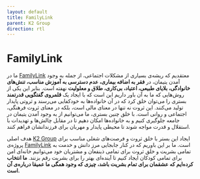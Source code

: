 ```yaml
---
layout: default
title: FamilyLink
parent: K2 Group
direction: rtl
---
```


# FamilyLink

ما در [FamilyLink](https://www.okbayat.com/docs/family-link/family-link/) معتقدیم که ریشه‌ی بسیاری از مشکلات اجتماعی، از جمله به وجود آمدن یتیمان، در **فقر به اضافه بیماری، عدم دسترسی به آموزش مناسب، تنش‌های خانوادگی، بلایای طبیعی، اعتیاد، بی‌کاری، طلاق و معلولیت** نهفته است. بنابر این یکی از روش‌هایی که ما به آن باور داریم این است که با ایجاد یک **قلمروی گفتگویی قدرتمند** بستری را می‌توان خلق کرد که در آن  خانواده‌ها به خود‌کفایی می‌رسند و ثروتی پایدار تولید ‌می‌کنند. این ثروت نه تنها در معنای مالی است، بلکه در معنای ثروت فرهنگی، اجتماعی و روانی است. با خلق چنین بستری، ما می‌توانیم از به وجود آمدن یتیمان در جامعه جلوگیری کنیم و به خانواده‌ها امکان دهیم تا در مقابل چالش‌ها و تهدیدات با استقلال و قدرت مواجه شوند تا محیطی پایدار و مهربان برای فرزندانشان فراهم کنند.

هدف اصلی [K2 Group](https://www.okbayat.com/docs/k2-group/k2-group/) ایجاد این بستر با خلق ثروت و فرصت‌های شغلی مناسب برای پروژه‌ی [FamilyLink](https://www.okbayat.com/docs/family-link/family-link/) است. ما بر این باوریم که در کنار جابجایی مرز دانش و خدمت به تمامی بشریت و خلق ثروت برای تمامی ذینفعان و مشتریان خود می‌توانیم خانه‌ای امن برای تمامی کودکان ایجاد کنیم تا آینده‌ای بهتر را برای بشریت رقم بزنند. **ما انتخاب کرده‌ایم که عشقمان برای تمام بشریت باشد، چیزی که وجود همگی ما عمیقا درباره‌ی آن است.**
